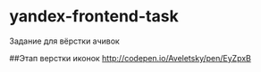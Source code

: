 # yandex-frontend-task
Задание для вёрстки ачивок

##Этап верстки иконок
http://codepen.io/Aveletsky/pen/EyZpxB
